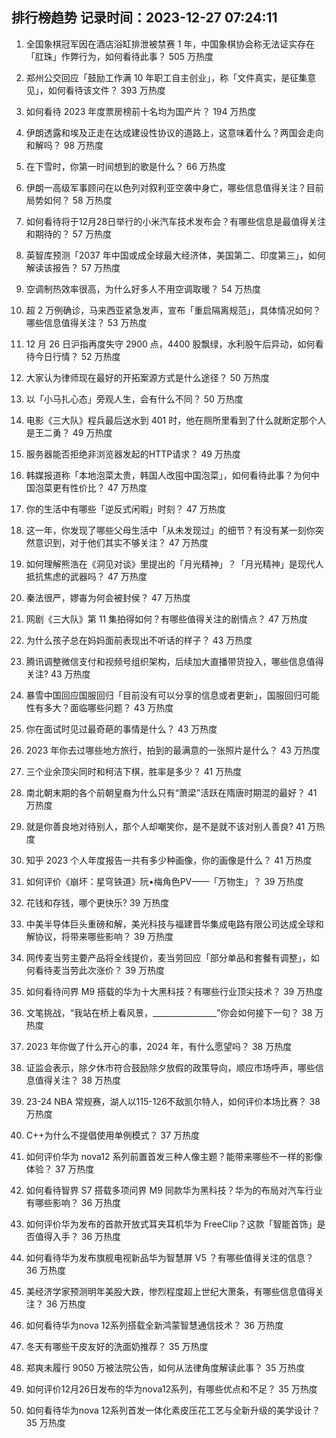 
## 排行榜趋势 记录时间：2023-12-27 07:24:11
  
  1. 全国象棋冠军因在酒店浴缸排泄被禁赛 1 年，中国象棋协会称无法证实存在「肛珠」作弊行为，如何看待此事？ 505 万热度
    
  2. 郑州公交回应「鼓励工作满 10 年职工自主创业」，称「文件真实，是征集意见」，如何看待该文件？ 393 万热度
    
  3. 如何看待 2023 年度票房榜前十名均为国产片？ 194 万热度
    
  4. 伊朗透露和埃及正走在达成建设性协议的道路上，这意味着什么？两国会走向和解吗？ 98 万热度
    
  5. 在下雪时，你第一时间想到的歌是什么？ 66 万热度
    
  6. 伊朗一高级军事顾问在以色列对叙利亚空袭中身亡，哪些信息值得关注？目前局势如何？ 58 万热度
    
  7. 如何看待将于12月28日举行的小米汽车技术发布会？有哪些信息是最值得关注和期待的？ 57 万热度
    
  8. 英智库预测「2037 年中国或成全球最大经济体，美国第二、印度第三」，如何解读该报告？ 57 万热度
    
  9. 空调制热效率很高，为什么好多人不用空调取暖？ 54 万热度
    
  10. 超 2 万例确诊，马来西亚紧急发声，宣布「重启隔离规范」，具体情况如何？哪些信息值得关注？ 53 万热度
    
  11. 12 月 26 日沪指再度失守 2900 点，4400 股飘绿，水利股午后异动，如何看待今日行情？ 52 万热度
    
  12. 大家认为律师现在最好的开拓案源方式是什么途径？ 50 万热度
    
  13. 以「小马扎心态」旁观人生，会有什么不同？ 50 万热度
    
  14. 电影《三大队》程兵最后送水到 401 时，他在厕所里看到了什么就断定那个人是王二勇？ 49 万热度
    
  15. 服务器能否拒绝非浏览器发起的HTTP请求？ 49 万热度
    
  16. 韩媒报道称「本地泡菜太贵，韩国人改囤中国泡菜」，如何看待此事？为何中国泡菜更有性价比？ 47 万热度
    
  17. 你的生活中有哪些「逆反式闲暇」时刻？ 47 万热度
    
  18. 这一年，你发现了哪些父母生活中「从未发现过」的细节？有没有某一刻你突然意识到，对于他们其实不够关注？ 47 万热度
    
  19. 如何理解熊浩在《洞见对谈》里提出的「月光精神」？「月光精神」是现代人抵抗焦虑的武器吗？ 47 万热度
    
  20. 秦法很严，嫪毐为何会被封侯？ 47 万热度
    
  21. 网剧《三大队》第 11 集拍得如何？有哪些值得关注的剧情点？ 47 万热度
    
  22. 为什么孩子总在妈妈面前表现出不听话的样子？ 43 万热度
    
  23. 腾讯调整微信支付和视频号组织架构，后续加大直播带货投入，哪些信息值得关注? 43 万热度
    
  24. 暴雪中国回应国服回归「目前没有可以分享的信息或者更新」，国服回归可能性有多大？面临哪些问题？ 43 万热度
    
  25. 你在面试时见过最奇葩的事情是什么？ 43 万热度
    
  26. 2023 年你去过哪些地方旅行，拍到的最满意的一张照片是什么？ 43 万热度
    
  27. 三个业余顶尖同时和柯洁下棋，胜率是多少？ 41 万热度
    
  28. 南北朝末期的各个前朝皇裔为什么只有“萧梁”活跃在隋唐时期混的最好？ 41 万热度
    
  29. 就是你善良地对待别人，那个人却嘲笑你，是不是就不该对别人善良? 41 万热度
    
  30. 知乎 2023 个人年度报告一共有多少种画像，你的画像是什么？ 41 万热度
    
  31. 如何评价《崩坏：星穹铁道》阮•梅角色PV——「万物生」？ 39 万热度
    
  32. 花钱和存钱，哪个更快乐? 39 万热度
    
  33. 中美半导体巨头重磅和解，美光科技与福建晋华集成电路有限公司达成全球和解协议，将带来哪些影响？ 39 万热度
    
  34. 网传麦当劳主要产品将全线提价，麦当劳回应「部分单品和套餐有调整」，如何看待麦当劳此次涨价？ 39 万热度
    
  35. 如何看待问界 M9 搭载的华为十大黑科技？有哪些行业顶尖技术？ 39 万热度
    
  36. 文笔挑战，“我站在桥上看风景，________________”你会如何接下一句？ 38 万热度
    
  37. 2023 年你做了什么开心的事，2024 年，有什么愿望吗？ 38 万热度
    
  38. 证监会表示，除夕休市符合鼓励除夕放假的政策导向，顺应市场呼声，哪些信息值得关注？ 38 万热度
    
  39. 23-24 NBA 常规赛，湖人以115-126不敌凯尔特人，如何评价本场比赛？ 38 万热度
    
  40. C++为什么不提倡使用单例模式？ 37 万热度
    
  41. 如何评价华为 nova12 系列前置首发三种人像主题？能带来哪些不一样的影像体验？ 37 万热度
    
  42. 如何看待智界 S7 搭载多项问界 M9 同款华为黑科技？华为的布局对汽车行业有哪些影响？ 36 万热度
    
  43. 如何评价华为发布的首款开放式耳夹耳机华为 FreeClip？这款「智能首饰」是否值得入手？ 36 万热度
    
  44. 如何看待华为发布旗舰电视新品华为智慧屏 V5 ？有哪些值得关注的信息？ 36 万热度
    
  45. 美经济学家预测明年美股大跌，惨烈程度超上世纪大萧条，有哪些信息值得关注？ 36 万热度
    
  46. 如何看待华为nova 12系列搭载全新鸿蒙智慧通信技术？ 36 万热度
    
  47. 冬天有哪些干皮友好的洗面奶推荐？ 35 万热度
    
  48. 郑爽未履行 9050 万被法院公告，如何从法律角度解读此事？ 35 万热度
    
  49. 如何评价12月26日发布的华为nova12系列，有哪些优点和不足？ 35 万热度
    
  50. 如何看待华为nova 12系列首发一体化素皮压花工艺与全新升级的美学设计？ 35 万热度
    